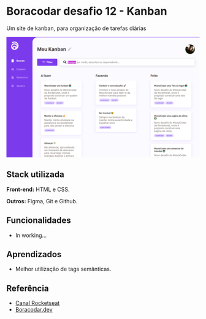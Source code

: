 # Boracodar desafio 12 - Kanban

Um site de kanban, para organização de tarefas diárias

![App Screenshot](./.github/preview.png)

## Stack utilizada

**Front-end:** HTML e CSS.

**Outros:** Figma, Git e Github.

## Funcionalidades

- In working...

## Aprendizados

- Melhor utilização de tags semânticas.

## Referência

- [Canal Rocketseat](https://www.youtube.com/rocketseat)
- [Boracodar.dev](https://www.rocketseat.com.br/boracodar)
